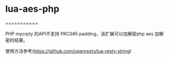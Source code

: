 # lua-aes-php
===========

PHP mycrpty 的API不支持 PKCS#5 padding，该扩展可以加解密php aes 加解密的结果。

使用方法参考(https://github.com/openresty/lua-resty-string)
